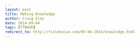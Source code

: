 ```yaml
---  
layout: post 
title: Making Knowledge
author: Craig Eley 
date: 2014-09-04
tags: [TTBOOK]
redirect_to: http://fieldnoise.com/09-04-2014/knowledge.html
---
```


